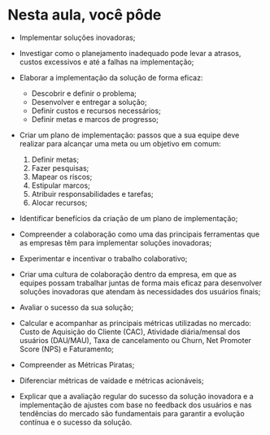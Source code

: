 # Nesta aula, você pôde

- Implementar soluções inovadoras;

- Investigar como o planejamento inadequado pode levar a atrasos, custos excessivos e até a falhas na implementação;

- Elaborar a implementação da solução de forma eficaz:

  - Descobrir e definir o problema;
  - Desenvolver e entregar a solução;
  - Definir custos e recursos necessários;
  - Definir metas e marcos de progresso;

- Criar um plano de implementação: passos que a sua equipe deve realizar para alcançar uma meta ou um objetivo em comum:

  1. Definir metas;
  2. Fazer pesquisas;
  3. Mapear os riscos;
  4. Estipular marcos;
  5. Atribuir responsabilidades e tarefas;
  6. Alocar recursos;

- Identificar benefícios da criação de um plano de implementação;

- Compreender a colaboração como uma das principais ferramentas que as empresas têm para implementar soluções inovadoras;

- Experimentar e incentivar o trabalho colaborativo;

- Criar uma cultura de colaboração dentro da empresa, em que as equipes possam trabalhar juntas de forma mais eficaz para desenvolver soluções inovadoras que atendam às necessidades dos usuários finais;

- Avaliar o sucesso da sua solução;

- Calcular e acompanhar as principais métricas utilizadas no mercado: Custo de Aquisição do Cliente (CAC), Atividade diária/mensal dos usuários (DAU/MAU), Taxa de cancelamento ou Churn, Net Promoter Score (NPS) e Faturamento;

- Compreender as Métricas Piratas;

- Diferenciar métricas de vaidade e métricas acionáveis;

- Explicar que a avaliação regular do sucesso da solução inovadora e a implementação de ajustes com base no feedback dos usuários e nas tendências do mercado são fundamentais para garantir a evolução contínua e o sucesso da solução.
